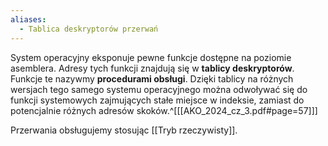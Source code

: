 ```yaml
---
aliases:
  - Tablica deskryptorów przerwań
---
```

System operacyjny eksponuje pewne funkcje dostępne na poziomie asemblera.
Adresy tych funkcji znajdują się w **tablicy deskryptorów**. Funkcje te nazywmy **procedurami obsługi**.
Dzięki tablicy na różnych wersjach tego samego systemu operacyjnego można odwoływać się do funkcji systemowych zajmujących stałe miejsce w indeksie, zamiast do potencjalnie różnych adresów skoków.^[[[AKO_2024_cz_3.pdf#page=57]]]

Przerwania obsługujemy stosując [[Tryb rzeczywisty]].
